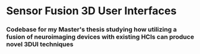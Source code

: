 # Sensor Fusion 3D User Interfaces
### Codebase for my Master's thesis studying how utilizing a fusion of neuroimaging devices with existing HCIs can produce novel 3DUI techniques 
